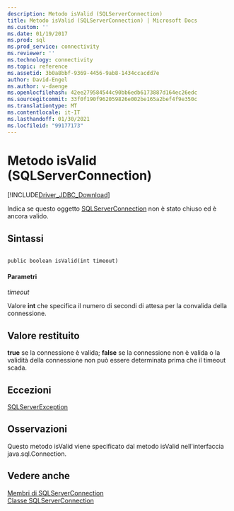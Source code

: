 ```yaml
---
description: Metodo isValid (SQLServerConnection)
title: Metodo isValid (SQLServerConnection) | Microsoft Docs
ms.custom: ''
ms.date: 01/19/2017
ms.prod: sql
ms.prod_service: connectivity
ms.reviewer: ''
ms.technology: connectivity
ms.topic: reference
ms.assetid: 3b0a8bbf-9369-4456-9ab8-1434ccacdd7e
author: David-Engel
ms.author: v-daenge
ms.openlocfilehash: 42ee279584544c90bb6edb6173887d164ec26edc
ms.sourcegitcommit: 33f0f190f962059826e002be165a2bef4f9e350c
ms.translationtype: MT
ms.contentlocale: it-IT
ms.lasthandoff: 01/30/2021
ms.locfileid: "99177173"
---
```

# <a name="isvalid-method-sqlserverconnection"></a>Metodo isValid (SQLServerConnection)
[!INCLUDE[Driver_JDBC_Download](../../../includes/driver_jdbc_download.md)]

  Indica se questo oggetto [SQLServerConnection](../../../connect/jdbc/reference/sqlserverconnection-class.md) non è stato chiuso ed è ancora valido.  
  
## <a name="syntax"></a>Sintassi  
  
```  
  
public boolean isValid(int timeout)  
```  
  
#### <a name="parameters"></a>Parametri  
 *timeout*  
  
 Valore **int** che specifica il numero di secondi di attesa per la convalida della connessione.  
  
## <a name="return-value"></a>Valore restituito  
 **true** se la connessione è valida; **false** se la connessione non è valida o la validità della connessione non può essere determinata prima che il timeout scada.  
  
## <a name="exceptions"></a>Eccezioni  
 [SQLServerException](../../../connect/jdbc/reference/sqlserverexception-class.md)  
  
## <a name="remarks"></a>Osservazioni  
 Questo metodo isValid viene specificato dal metodo isValid nell'interfaccia java.sql.Connection.  
  
## <a name="see-also"></a>Vedere anche  
 [Membri di SQLServerConnection](../../../connect/jdbc/reference/sqlserverconnection-members.md)   
 [Classe SQLServerConnection](../../../connect/jdbc/reference/sqlserverconnection-class.md)  
  
  
